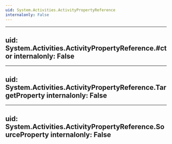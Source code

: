 ```yaml
---
uid: System.Activities.ActivityPropertyReference
internalonly: False
---
```


---
uid: System.Activities.ActivityPropertyReference.#ctor
internalonly: False
---

---
uid: System.Activities.ActivityPropertyReference.TargetProperty
internalonly: False
---

---
uid: System.Activities.ActivityPropertyReference.SourceProperty
internalonly: False
---
